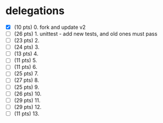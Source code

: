 # delegations

- [x] (10 pts) 0. fork and update v2
- [ ] (26 pts) 1. unittest - add new tests, and old ones must pass
- [ ] (23 pts) 2.
- [ ] (24 pts) 3.
- [ ] (13 pts) 4.
- [ ] (11 pts) 5.
- [ ] (11 pts) 6.
- [ ] (25 pts) 7.
- [ ] (27 pts) 8.
- [ ] (25 pts) 9.
- [ ] (26 pts) 10.
- [ ] (29 pts) 11.
- [ ] (29 pts) 12.
- [ ] (11 pts) 13.
